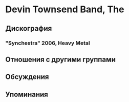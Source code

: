 # Devin Townsend Band, The



## Дискография

### "Synchestra" 2006, Heavy Metal




## Отношения с другими группами


## Обсуждения


## Упоминания

